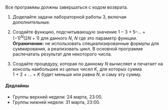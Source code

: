 [//]: <> ( assignment id: 12664 )

Все программы должны завершаться с кодом возврата.

1.  Доделайте задачи лабораторной работы 3, включая дополнительные.

2.  Создайте функцию, подсчитывающую значение $1 - 3 + 5 – … + (-1)^N(2N+1)$ для данного _N_, _N_ где это параметр функции. **Ограничение:** не использовать специализированные формулы для суммирования, а реализовать цикл. В основной программе распечатать результат для некоторого числа.

3.  Создайте процедуру, которая по данному _N_ вычисляет и печатает на консоль наибольшее из целых чисел _K_, для которых сумма 1 + 2 + … + _K_ будет меньше или равна _N_, и саму эту сумму.

#### Дедлайны

* Группы верхней недели: 24 марта, 23:00.
* Группы нижней недели: 31 марта, 23:00.

